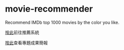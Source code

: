 # movie-recommender
Recommend IMDb top 1000 movies by the color you like. 

[按此](https://jennyliu.shinyapps.io/IMDbMovieRecommender/)前往推薦系統

[按此](https://jennyliucl.github.io/JennyLiu/project/IMDb_Top_1000_Movie.pdf)查看專題成果簡報
